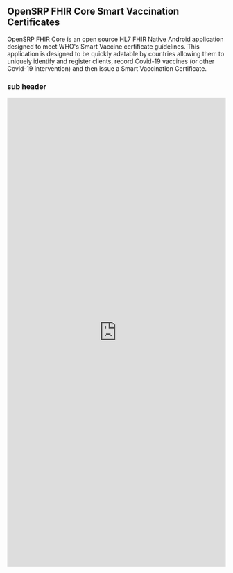 ## OpenSRP FHIR Core Smart Vaccination Certificates

OpenSRP FHIR Core is an open source HL7 FHIR Native Android application designed to meet WHO's Smart Vaccine certificate guidelines.  This application is designed to be quickly adatable by countries allowing them to uniquely identify and register clients, record Covid-19 vaccines (or other Covid-19 intervention) and then issue a Smart Vaccination Certificate.

### sub header

<div style="position: relative; padding-bottom: 214.28571428571428%; height: 0;"><iframe src="https://www.loom.com/embed/9beb0ec92745489a805dabbd1e0b5c40" frameborder="0" webkitallowfullscreen mozallowfullscreen allowfullscreen style="position: absolute; top: 0; left: 0; width: 100%; height: 100%;"></iframe></div>